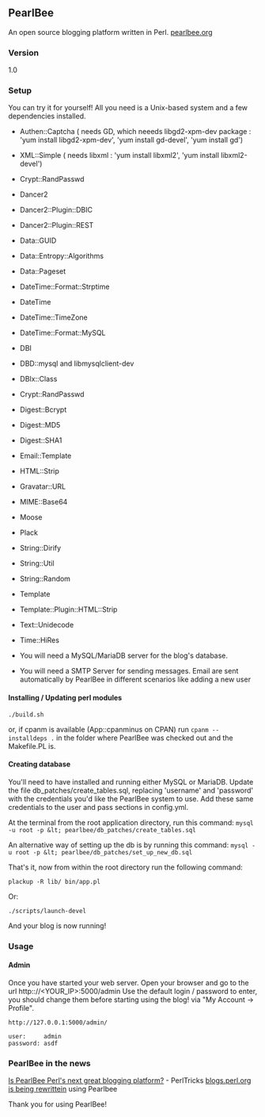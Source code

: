 ## PearlBee
An open source blogging platform written in Perl. [pearlbee.org](http://pearlbee.org/)
### Version
1.0

### Setup
You can try it for yourself! All you need is a Unix-based system and a few dependencies installed.

- Authen::Captcha ( needs GD, which neeeds libgd2-xpm-dev package : 'yum install libgd2-xpm-dev', 'yum install gd-devel', 'yum install gd')
- XML::Simple ( needs libxml : 'yum install libxml2', 'yum install libxml2-devel')
- Crypt::RandPasswd
- Dancer2
- Dancer2::Plugin::DBIC
- Dancer2::Plugin::REST
- Data::GUID
- Data::Entropy::Algorithms
- Data::Pageset
- DateTime::Format::Strptime
- DateTime
- DateTime::TimeZone
- DateTime::Format::MySQL
- DBI
- DBD::mysql and libmysqlclient-dev
- DBIx::Class
- Crypt::RandPasswd
- Digest::Bcrypt
- Digest::MD5
- Digest::SHA1
- Email::Template
- HTML::Strip
- Gravatar::URL
- MIME::Base64
- Moose
- Plack
- String::Dirify
- String::Util
- String::Random
- Template
- Template::Plugin::HTML::Strip
- Text::Unidecode
- Time::HiRes

- You will need a MySQL/MariaDB server for the blog's database.
- You will need a SMTP Server for sending messages. Email are sent automatically by PearlBee in different scenarios like adding a new user

#### Installing / Updating perl modules
`./build.sh`

or, if cpanm is available (App::cpanminus on CPAN)
run 
`cpanm --installdeps .`
in the folder where PearlBee was checked out and the Makefile.PL is.


#### Creating database
You'll need to have installed and running either MySQL or MariaDB. Update the file db_patches/create_tables.sql, replacing 'username' and 'password' with the credentials you'd like the PearlBee system to use. Add these same credentials to the user and pass sections in config.yml.

At the terminal from the root application directory, run this command:
`mysql -u root -p &lt; pearlbee/db_patches/create_tables.sql`

An alternative way of setting up the db is by running this command:
`mysql -u root -p &lt; pearlbee/db_patches/set_up_new_db.sql`


That's it, now from within the root directory run the following command:

`plackup -R lib/ bin/app.pl`

Or:

`./scripts/launch-devel`

And your blog is now running!

### Usage

#### Admin
Once you have started your web server.
Open your browser and go to the url http:://<YOUR_IP>:5000/admin
Use the default login / password to enter, you should change them before starting using the blog!
via "My Account -> Profile".

```
http://127.0.0.1:5000/admin/

user:     admin
password: asdf
```

### PearlBee in the news
[Is PearlBee Perl's next great blogging platform?](http://perltricks.com/article/69/2014/2/17/Is-PearlBee-Perl-s-next-great-blogging-platform-) - PerlTricks
[blogs.perl.org](http://blogsperlorg.pearlbee.org/)[ is being rewrittein](http://news.perlfoundation.org/2016/11/public-beta-of-blogsperlorg-re.html) using Pearlbee

Thank you for using PearlBee!
